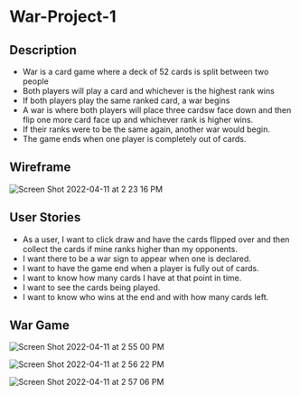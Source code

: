 # War-Project-1

## Description
- War is a card game where a deck of 52 cards is split between two people
- Both players will play a card and whichever is the highest rank wins
- If both players play the same ranked card, a war begins
- A war is where both players will place three cardsw face down and then flip one more card face up and whichever rank is higher wins.
- If their ranks were to be the same again, another war would begin.
- The game ends when one player is completely out of cards.

## Wireframe 
![Screen Shot 2022-04-11 at 2 23 16 PM](https://user-images.githubusercontent.com/91819733/162814399-852612d0-d55b-417a-8aee-67ac3a188d94.png)

## User Stories
- As a user, I want to click draw and have the cards flipped over and then collect the cards if mine ranks higher than my opponents.
- I want there to be a war sign to appear when one is declared.
- I want to have the game end when a player is fully out of cards.
- I want to know how many cards I have at that point in time.
- I want to see the cards being played.
- I want to know who wins at the end and with how many cards left.

## War Game
![Screen Shot 2022-04-11 at 2 55 00 PM](https://user-images.githubusercontent.com/91819733/162819101-7c75a70a-3df4-409f-beb8-1afb80ba85f6.png)

![Screen Shot 2022-04-11 at 2 56 22 PM](https://user-images.githubusercontent.com/91819733/162819289-cfb6cd1a-6965-4256-b15d-42b95cad02cb.png)

![Screen Shot 2022-04-11 at 2 57 06 PM](https://user-images.githubusercontent.com/91819733/162819410-3dd9cb8f-3189-424d-8669-6a2c4c522d58.png)

